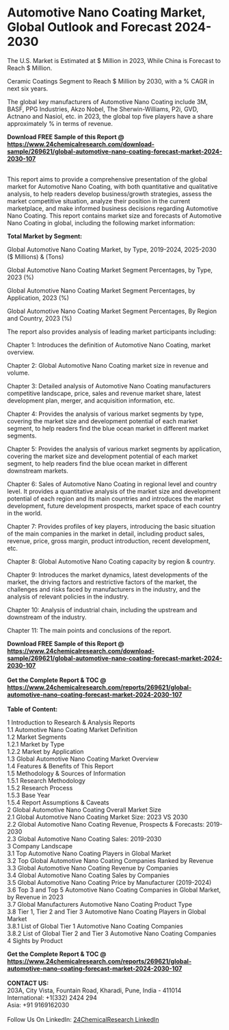 <h1>Automotive Nano Coating Market, Global Outlook and Forecast 2024-2030</h1><p>
The U.S. Market is Estimated at $ Million in 2023, While China is Forecast to Reach $ Million.</p><p>
Ceramic Coatings Segment to Reach $ Million by 2030, with a % CAGR in next six years.</p><p>
The global key manufacturers of Automotive Nano Coating include 3M, BASF, PPG Industries, Akzo Nobel, The Sherwin-Williams, P2i, GVD, Actnano and Nasiol, etc. in 2023, the global top five players have a share approximately % in terms of revenue.</p><div><b>Download FREE Sample of this Report @ 
            <a href="https://www.24chemicalresearch.com/download-sample/269621/global-automotive-nano-coating-forecast-market-2024-2030-107">
            https://www.24chemicalresearch.com/download-sample/269621/global-automotive-nano-coating-forecast-market-2024-2030-107</a></b></div><br><p>
This report aims to provide a comprehensive presentation of the global market for Automotive Nano Coating, with both quantitative and qualitative analysis, to help readers develop business/growth strategies, assess the market competitive situation, analyze their position in the current marketplace, and make informed business decisions regarding Automotive Nano Coating. This report contains market size and forecasts of Automotive Nano Coating in global, including the following market information:
</p><p>
<strong>Total Market by Segment:</strong></p><p>
Global Automotive Nano Coating Market, by Type, 2019-2024, 2025-2030 ($ Millions) &amp; (Tons)</p><p>
Global Automotive Nano Coating Market Segment Percentages, by Type, 2023 (%)</p><p>
</p><p>
Global Automotive Nano Coating Market Segment Percentages, by Application, 2023 (%)</p><p>
</p><p>
Global Automotive Nano Coating Market Segment Percentages, By Region and Country, 2023 (%)</p><p>
</p><p>
The report also provides analysis of leading market participants including:</p><p>
</p><p>
</p><p>
Chapter 1: Introduces the definition of Automotive Nano Coating, market overview.</p><p>
Chapter 2: Global Automotive Nano Coating market size in revenue and volume.</p><p>
Chapter 3: Detailed analysis of Automotive Nano Coating manufacturers competitive landscape, price, sales and revenue market share, latest development plan, merger, and acquisition information, etc.</p><p>
Chapter 4: Provides the analysis of various market segments by type, covering the market size and development potential of each market segment, to help readers find the blue ocean market in different market segments.</p><p>
Chapter 5: Provides the analysis of various market segments by application, covering the market size and development potential of each market segment, to help readers find the blue ocean market in different downstream markets.</p><p>
Chapter 6: Sales of Automotive Nano Coating in regional level and country level. It provides a quantitative analysis of the market size and development potential of each region and its main countries and introduces the market development, future development prospects, market space of each country in the world.</p><p>
Chapter 7: Provides profiles of key players, introducing the basic situation of the main companies in the market in detail, including product sales, revenue, price, gross margin, product introduction, recent development, etc.</p><p>
Chapter 8: Global Automotive Nano Coating capacity by region &amp; country.</p><p>
Chapter 9: Introduces the market dynamics, latest developments of the market, the driving factors and restrictive factors of the market, the challenges and risks faced by manufacturers in the industry, and the analysis of relevant policies in the industry.</p><p>
Chapter 10: Analysis of industrial chain, including the upstream and downstream of the industry.</p><p>
Chapter 11: The main points and conclusions of the report.</p><div><b>Download FREE Sample of this Report @ 
            <a href="https://www.24chemicalresearch.com/download-sample/269621/global-automotive-nano-coating-forecast-market-2024-2030-107">
            https://www.24chemicalresearch.com/download-sample/269621/global-automotive-nano-coating-forecast-market-2024-2030-107</a></b></div><br><div><b>Get the Complete Report & TOC @ 
            <a href="https://www.24chemicalresearch.com/reports/269621/global-automotive-nano-coating-forecast-market-2024-2030-107">
            https://www.24chemicalresearch.com/reports/269621/global-automotive-nano-coating-forecast-market-2024-2030-107</a></b></div><br>
            <b>Table of Content:</b><p>1 Introduction to Research & Analysis Reports<br />
    1.1 Automotive Nano Coating Market Definition<br />
    1.2 Market Segments<br />
        1.2.1 Market by Type<br />
        1.2.2 Market by Application<br />
    1.3 Global Automotive Nano Coating Market Overview<br />
    1.4 Features & Benefits of This Report<br />
    1.5 Methodology & Sources of Information<br />
        1.5.1 Research Methodology<br />
        1.5.2 Research Process<br />
        1.5.3 Base Year<br />
        1.5.4 Report Assumptions & Caveats<br />
2 Global Automotive Nano Coating Overall Market Size<br />
    2.1 Global Automotive Nano Coating Market Size: 2023 VS 2030<br />
    2.2 Global Automotive Nano Coating Revenue, Prospects & Forecasts: 2019-2030<br />
    2.3 Global Automotive Nano Coating Sales: 2019-2030<br />
3 Company Landscape<br />
    3.1 Top Automotive Nano Coating Players in Global Market<br />
    3.2 Top Global Automotive Nano Coating Companies Ranked by Revenue<br />
    3.3 Global Automotive Nano Coating Revenue by Companies<br />
    3.4 Global Automotive Nano Coating Sales by Companies<br />
    3.5 Global Automotive Nano Coating Price by Manufacturer (2019-2024)<br />
    3.6 Top 3 and Top 5 Automotive Nano Coating Companies in Global Market, by Revenue in 2023<br />
    3.7 Global Manufacturers Automotive Nano Coating Product Type<br />
    3.8 Tier 1, Tier 2 and Tier 3 Automotive Nano Coating Players in Global Market<br />
        3.8.1 List of Global Tier 1 Automotive Nano Coating Companies<br />
        3.8.2 List of Global Tier 2 and Tier 3 Automotive Nano Coating Companies<br />
4 Sights by Product</p><div><b>Get the Complete Report & TOC @ 
            <a href="https://www.24chemicalresearch.com/reports/269621/global-automotive-nano-coating-forecast-market-2024-2030-107">
            https://www.24chemicalresearch.com/reports/269621/global-automotive-nano-coating-forecast-market-2024-2030-107</a></b></div><br><b>CONTACT US:</b><br>
            203A, City Vista, Fountain Road, Kharadi, Pune, India - 411014<br>
            International: +1(332) 2424 294<br>
            Asia: +91 9169162030 <br><br>
            Follow Us On LinkedIn: <a href="https://www.linkedin.com/company/24chemicalresearch/">24ChemicalResearch LinkedIn</a>